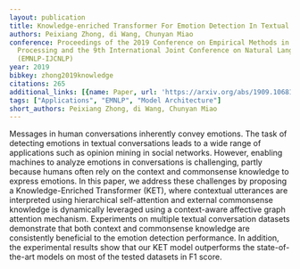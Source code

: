 ```yaml
---
layout: publication
title: Knowledge-enriched Transformer For Emotion Detection In Textual Conversations
authors: Peixiang Zhong, di Wang, Chunyan Miao
conference: Proceedings of the 2019 Conference on Empirical Methods in Natural Language
  Processing and the 9th International Joint Conference on Natural Language Processing
  (EMNLP-IJCNLP)
year: 2019
bibkey: zhong2019knowledge
citations: 265
additional_links: [{name: Paper, url: 'https://arxiv.org/abs/1909.10681'}]
tags: ["Applications", "EMNLP", "Model Architecture"]
short_authors: Peixiang Zhong, di Wang, Chunyan Miao
---
```

Messages in human conversations inherently convey emotions. The task of
detecting emotions in textual conversations leads to a wide range of
applications such as opinion mining in social networks. However, enabling
machines to analyze emotions in conversations is challenging, partly because
humans often rely on the context and commonsense knowledge to express emotions.
In this paper, we address these challenges by proposing a Knowledge-Enriched
Transformer (KET), where contextual utterances are interpreted using
hierarchical self-attention and external commonsense knowledge is dynamically
leveraged using a context-aware affective graph attention mechanism.
Experiments on multiple textual conversation datasets demonstrate that both
context and commonsense knowledge are consistently beneficial to the emotion
detection performance. In addition, the experimental results show that our KET
model outperforms the state-of-the-art models on most of the tested datasets in
F1 score.